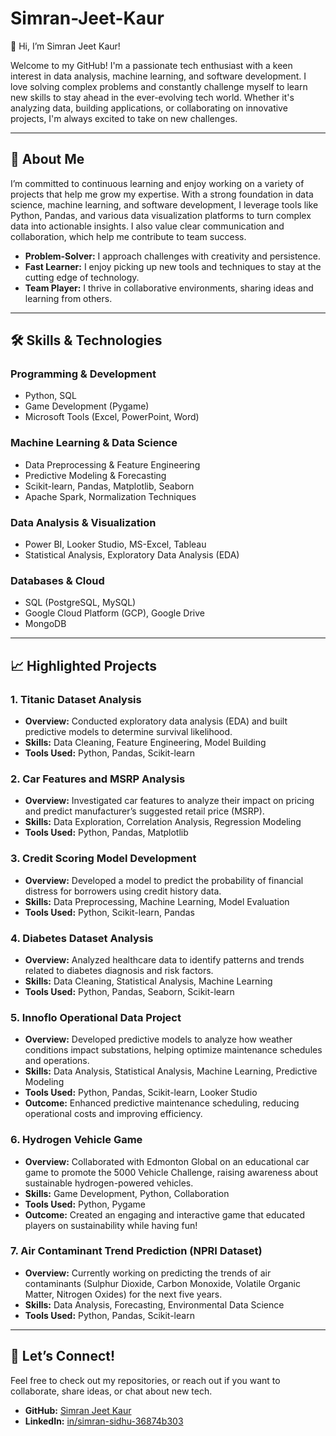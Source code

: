 # Simran-Jeet-Kaur

👋 Hi, I’m Simran Jeet Kaur!

Welcome to my GitHub! I'm a passionate tech enthusiast with a keen interest in data analysis, machine learning, and software development. I love solving complex problems and constantly challenge myself to learn new skills to stay ahead in the ever-evolving tech world. Whether it's analyzing data, building applications, or collaborating on innovative projects, I'm always excited to take on new challenges.

---

## 🧠 About Me

I’m committed to continuous learning and enjoy working on a variety of projects that help me grow my expertise. With a strong foundation in data science, machine learning, and software development, I leverage tools like Python, Pandas, and various data visualization platforms to turn complex data into actionable insights. I also value clear communication and collaboration, which help me contribute to team success.

- **Problem-Solver:** I approach challenges with creativity and persistence.
- **Fast Learner:** I enjoy picking up new tools and techniques to stay at the cutting edge of technology.
- **Team Player:** I thrive in collaborative environments, sharing ideas and learning from others.

---

## 🛠 Skills & Technologies

### **Programming & Development**
- Python, SQL  
- Game Development (Pygame)
- Microsoft Tools (Excel, PowerPoint, Word)

### **Machine Learning & Data Science**
- Data Preprocessing & Feature Engineering  
- Predictive Modeling & Forecasting  
- Scikit-learn, Pandas, Matplotlib, Seaborn
- Apache Spark, Normalization Techniques 

### **Data Analysis & Visualization**
- Power BI, Looker Studio, MS-Excel, Tableau  
- Statistical Analysis, Exploratory Data Analysis (EDA)  

### **Databases & Cloud**
- SQL (PostgreSQL, MySQL)  
- Google Cloud Platform (GCP), Google Drive
- MongoDB

---

## 📈 Highlighted Projects

### 1. Titanic Dataset Analysis

- **Overview:** Conducted exploratory data analysis (EDA) and built predictive models to determine survival likelihood.
- **Skills:** Data Cleaning, Feature Engineering, Model Building
- **Tools Used:** Python, Pandas, Scikit-learn

### 2. Car Features and MSRP Analysis

- **Overview:** Investigated car features to analyze their impact on pricing and predict manufacturer’s suggested retail price (MSRP).
- **Skills:** Data Exploration, Correlation Analysis, Regression Modeling
- **Tools Used:** Python, Pandas, Matplotlib

### 3. Credit Scoring Model Development

- **Overview:** Developed a model to predict the probability of financial distress for borrowers using credit history data.
- **Skills:** Data Preprocessing, Machine Learning, Model Evaluation
- **Tools Used:** Python, Scikit-learn, Pandas

### 4. Diabetes Dataset Analysis

- **Overview:** Analyzed healthcare data to identify patterns and trends related to diabetes diagnosis and risk factors.
- **Skills:** Data Cleaning, Statistical Analysis, Machine Learning
- **Tools Used:** Python, Pandas, Seaborn, Scikit-learn

### 5. Innoflo Operational Data Project

- **Overview:** Developed predictive models to analyze how weather conditions impact substations, helping optimize maintenance schedules and operations.
- **Skills:** Data Analysis, Statistical Analysis, Machine Learning, Predictive Modeling
- **Tools Used:** Python, Pandas, Scikit-learn, Looker Studio
- **Outcome:** Enhanced predictive maintenance scheduling, reducing operational costs and improving efficiency.

### 6. Hydrogen Vehicle Game

- **Overview:** Collaborated with Edmonton Global on an educational car game to promote the 5000 Vehicle Challenge, raising awareness about sustainable hydrogen-powered vehicles.
- **Skills:** Game Development, Python, Collaboration
- **Tools Used:** Python, Pygame
- **Outcome:** Created an engaging and interactive game that educated players on sustainability while having fun!

### 7. Air Contaminant Trend Prediction (NPRI Dataset)

- **Overview:** Currently working on predicting the trends of air contaminants (Sulphur Dioxide, Carbon Monoxide, Volatile Organic Matter, Nitrogen Oxides) for the next five years.
- **Skills:** Data Analysis, Forecasting, Environmental Data Science
- **Tools Used:** Python, Pandas, Scikit-learn

---

## 💌 Let’s Connect!

Feel free to check out my repositories, or reach out if you want to collaborate, share ideas, or chat about new tech.

- **GitHub:** [Simran Jeet Kaur](https://github.com/Simran80051?tab=projects)
- **LinkedIn:** [in/simran-sidhu-36874b303](https://www.linkedin.com/in/simran-sidhu-36874b303)

